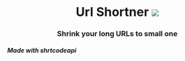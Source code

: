 <h1 align="center">Url Shortner <img src="https://img.icons8.com/external-icongeek26-linear-colour-icongeek26/28/000000/external-url-essentials-icongeek26-linear-colour-icongeek26.png"/></h1>
<h3 align="center">Shrink your long URLs to small one </h3>

<h5>Made with shrtcodeapi</h5>
